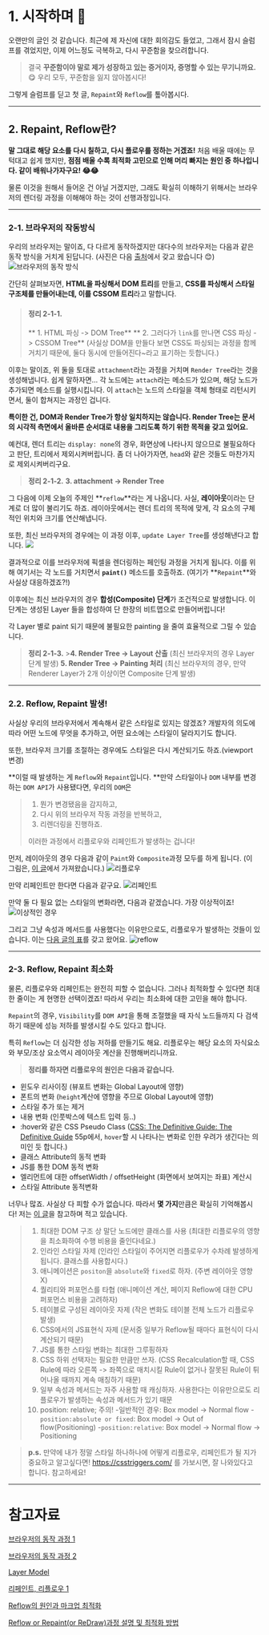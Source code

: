 # 1. 시작하며 👏

오랜만의 글인 것 같습니다.
최근에 제 자신에 대한 회의감도 들었고, 그래서 잠시 슬럼프를 겪었지만, 이제 어느정도 극복하고, 다시 꾸준함을 찾으려합니다.

> 결국 **꾸준함이야 말로 제가 성장하고 있는 증거이자, 증명할 수 있는 무기니까요.** 😋
> 우리 모두, 꾸준함을 잃지 않아봅시다!

그렇게 슬럼프를 딛고 첫 글, `Repaint`와 `Reflow`를 톺아봅시다.

---

## 2. Repaint, Reflow란?

**말 그대로 해당 요소를 다시 칠하고, 다시 플로우를 정하는 거겠죠!**
처음 배울 때에는 무턱대고 쉽게 했지만, **점점 배울 수록 최적화 고민으로 인해 머리 빠지는 원인 중 하나입니다. 같이 배워나가자구요! 😂😂**

물론 이것을 원해서 들어온 건 아닐 거겠지만, 그래도 확실히 이해하기 위해서는 브라우저의 렌더링 과정을 이해해야 하는 것이 선행과정입니다.

---

### 2-1. 브라우저의 작동방식

우리의 브라우저는 말이죠, 다 다르게 동작하겠지만 대다수의 브라우저는 다음과 같은 동작 방식을 거치게 된답니다.
(사진은 다음 [출처](http://www.phpied.com/files/reflow/render.png)에서 갖고 왔습니다 😊)
![브라우저의 동작 방식](http://www.phpied.com/files/reflow/render.png)

간단히 살펴보자면, **HTML을 파싱해서 DOM 트리**를 만들고,
**CSS를 파싱해서 스타일 구조체를 만들어내는데, 이를 CSSOM 트리**라고 말합니다.

> #### 정리 2-1-1.
>
> ** 1. HTML 파싱 -> DOM Tree**
> ** 2. 그러다가 `link`를 만나면 CSS 파싱 -> CSSOM Tree**
> (사실상 DOM을 만들다 보면 CSS도 파싱되는 과정을 함께 거치기 때문에, 둘다 동시에 만들어진다~라고 표기하는 듯합니다.)

이후는 말이죠, 위 둘을 토대로 `attachment`라는 과정을 거치며 `Render Tree`라는 것을 생성해냅니다. 쉽게 말하자면... 각 노드에는 `attach`라는 메소드가 있으며, 해당 노드가 추가되면 메소드를 실행시킵니다. 이 `attach`는 노드의 스타일을 객체 형태로 리턴시키면서, 둘이 합쳐지는 과정인 겁니다.

**특이한 건, DOM과 Render Tree가 항상 일치하지는 않습니다.
Render Tree는 문서의 시각적 측면에서 올바른 순서대로 내용을 그리도록 하기 위한 목적을 갖고 있어요.**

예컨대, 렌더 트리는 `display: none`의 경우, 화면상에 나타나지 않으므로 불필요하다고 판단, 트리에서 제외시켜버립니다.
좀 더 나아가자면, `head`와 같은 것들도 마찬가지로 제외시켜버리구요.

> **정리 2-1-2.**
> **3. attachment -> Render Tree**

그 다음에 이제 오늘의 주제인 **`reflow`**라는 게 나옵니다. 사실, **레이아웃**이라는 단계로 더 많이 불리기도 하죠. 레이아웃에서는 렌더 트리의 목적에 맞게, 각 요소의 구체적인 위치와 크기를 연산해냅니다.

또한, 최신 브라우저의 경우에는 이 과정 이후, `update Layer Tree`를 생성해낸다고 합니다.
![](https://images.velog.io/images/young_pallete/post/7eb3e001-3997-49eb-9aa3-98efebf94f03/image.png)

결과적으로 이를 브라우저에 픽셀을 렌더링하는 페인팅 과정을 거치게 됩니다. 이를 위해 여기서는 각 노드를 거치면서 **`paint()`** 메소드를 호출하죠. (여기가 **`Repaint`**와 사실상 대응하겠죠?!)

이후에는 최신 브라우저의 경우 **합성(Composite) 단계**가 조건적으로 발생합니다. 이 단계는 생성된 Layer 들을 합성하여 단 한장의 비트맵으로 만들어버립니다!

각 Layer 별로 paint 되기 때문에 불필요한 painting 을 줄여 효율적으로 그릴 수 있습니다.

> **정리 2-1-3.** >**4. Render Tree -> Layout 산출**
> (최신 브라우저의 경우 Layer 단계 발생)
> **5. Render Tree -> Painting 처리**
> (최신 브라우저의 경우, 만약 Renderer Layer가 2개 이상이면 Composite 단계 발생)

---

### 2.2. Reflow, Repaint 발생!

사실상 우리의 브라우저에서 계속해서 같은 스타일로 있지는 않겠죠?
개발자의 의도에 따라 어떤 노드에 무엇을 추가하고, 어떤 요소에는 스타일이 달라지기도 합니다.

또한, 브라우저 크기를 조절하는 경우에도 스타일은 다시 계산되기도 하죠.(viewport 변경)

**이럴 때 발생하는 게 `Reflow`와 `Repaint`입니다.
**만약 스타일이나 `DOM` 내부를 변경하는 `DOM API`가 사용됐다면, 우리의 `DOM`은

> 1. 뭔가 변경됐음을 감지하고,
> 2. 다시 위의 브라우저 작동 과정을 반복하고,
> 3. 리렌더링을 진행하죠.
>
> 이러한 과정에서 리플로우와 리페인트가 발생하는 겁니다!

먼저, 레이아웃의 경우 다음과 같이 `Paint`와 `Composite`과정 모두를 하게 됩니다. (이 그림은, [이 글](https://cresumerjang.github.io/2019/06/24/critical-rendering-path/)에서 가져왔습니다.)
![리플로우](https://developers.google.com/web/fundamentals/performance/rendering/images/intro/frame-full.jpg)

만약 리페인트만 한다면 다음과 같구요.
![리페인트](https://developers.google.com/web/fundamentals/performance/rendering/images/intro/frame-no-layout.jpg)

만약 둘 다 필요 없는 스타일의 변화라면, 다음과 같겠습니다. 가장 이상적이죠!
![이상적인 경우](https://developers.google.com/web/fundamentals/performance/rendering/images/intro/frame-no-layout-paint.jpg)

그리고 그냥 속성과 메서드를 사용했다는 이유만으로도, 리플로우가 발생하는 것들이 있습니다. 이는 [다음 글의 표](https://12bme.tistory.com/140)를 갖고 왔어요.
![reflow](https://images.velog.io/images/young_pallete/post/b76b43f2-ee8a-4baa-930e-99912eac7d3c/image.png)

---

### 2-3. Reflow, Repaint 최소화

물론, 리플로우와 리페인트는 완전히 피할 수 없습니다. 그러나 최적화할 수 있다면 최대한 줄이는 게 현명한 선택이겠죠! 따라서 우리는 최소화에 대한 고민을 해야 합니다.

`Repaint`의 경우, `Visibility`를 `DOM API`을 통해 조절했을 때 자식 노드들까지 다 검색하기 때문에 성능 저하를 발생시킬 수도 있다고 합니다.

특히 `Reflow`는 더 심각한 성능 저하를 만들기도 해요. 리플로우는 해당 요소의 자식요소와 부모/조상 요소역시 레이아웃 계산을 진행해버리니까요.

> **정리를 하자면 리플로우의 원인은 다음과 같습니다.**

- 윈도우 리사이징 (뷰포트 변화는 Global Layout에 영향)
- 폰트의 변화 (`height`계산에 영향을 주므로 Global Layout에 영향)
- 스타일 추가 또는 제거
- 내용 변화 (인풋박스에 텍스트 입력 등..)
- :hover와 같은 CSS Pseudo Class
  ([CSS: The Definitive Guide: The Definitive Guide](https://books.google.co.kr/books?id=rdtCRLXAL78C&pg=PA55&lpg=PA55&dq=hover+reflow&source=bl&ots=mWTSkd06-s&sig=ACfU3U2Q41GoWAQUmfrIyGvwjpxEi9ptIQ&hl=ko&sa=X&ved=2ahUKEwjUprCypK3xAhUkLqYKHS8YCeQQ6AEwCXoECAYQAw#v=onepage&q=hover%20reflow&f=false) 55p에서, `hover`할 시 나타나는 변화로 인한 우려가 생긴다는 의미인 듯 합니다.)
- 클래스 Attribute의 동적 변화
- JS를 통한 DOM 동적 변화
- 엘리먼트에 대한 offsetWidth / offsetHeight (화면에서 보여지는 좌표) 계산시
- 스타일 Attribute 동적변화

너무나 많죠. 사실상 다 피할 수가 없습니다. 따라서 **몇 가지**만큼은 확실히 기억해봅시다! 저는 [이 글](https://lists.w3.org/Archives/Public/public-html-ig-ko/2011Sep/att-0031/Reflow_____________________________Tip.pdf)을 참고하며 적고 있습니다.

> 1.  최대한 DOM 구조 상 말단 노드에만 클래스를 사용
>     (최대한 리플로우의 영향을 최소화하여 수행 비용을 줄인다네요.)
> 2.  인라인 스타일 자제
>     (인라인 스타일이 주어지면 리플로우가 수차례 발생하게 됩니다. 클래스를 사용합시다.)
> 3.  애니메이션은 `positon`을 `absolute`와 `fixed`로 하자.
>     (주변 레이아웃 영향 X)
> 4.  퀄리티와 퍼포먼스를 타협
>     (애니메이션 계산, 페이지 Reflow에 대한 CPU 퍼포먼스 비용을 고려하자)
> 5.  테이블로 구성된 레이아웃 자제 (작은 변화도 테이블 전체 노드가 리플로우 발생)
> 6.  CSS에서의 JS표현식 자제 (문서중 일부가 Reflow될
>     때마다 표현식이 다시계산되기 때문)
> 7.  JS를 통한 스타일 변화는 최대한 그루핑하자
> 8.  CSS 하위 선택자는 필요한 만큼만 쓰자. (CSS Recalculation할 때, CSS Rule에 따라 오른쪽 -> 좌쪽으로 매치시킬 Rule이 없거나 잘못된 Rule이 튀어나올 때까지 계속 매칭하기 때문)
> 9.  일부 속성과 메서드는 자주 사용할 때 캐싱하자.
>     사용한다는 이유만으로도 리플로우가 발생하는 속성과 메서드가 있기 때문
> 10. position: relative; 주의! -일반적인 경우: Box model → Normal flow -`position:absolute or fixed`: Box model → Out of flow(Positioning) -`position:relative`: Box model → Normal flow → Positioning

> **p.s.**
> 만약에 내가 정말 스타일 하나하나에 어떻게 리플로우, 리페인트가 될 지가 중요하고 알고싶다면! https://csstriggers.com/ 를 가보시면, 잘 나와있다고 합니다. 참고하세요!

---

# 참고자료

[브라우저의 동작 과정 1](https://12bme.tistory.com/140)

[브라우저의 동작 과정 2](https://velog.io/@gga01075/%EB%B8%8C%EB%9D%BC%EC%9A%B0%EC%A0%80%EC%9D%98-%EB%8F%99%EC%9E%91%EA%B3%BC%EC%A0%95)

[Layer Model](https://github.com/im-d-team/Dev-Docs/blob/master/Browser/Layer_Model.md)

[리페인트, 리플로우 1](https://www.phpied.com/rendering-repaint-reflowrelayout-restyle/)

[Reflow의 원인과 마크업 최적화](https://lists.w3.org/Archives/Public/public-html-ig-ko/2011Sep/att-0031/Reflow_____________________________Tip.pdf)

[Reflow or Repaint(or ReDraw)과정 설명 및 최적화 방법](https://webclub.tistory.com/346)
